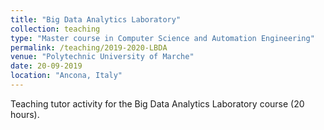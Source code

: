 ```yaml
---
title: "Big Data Analytics Laboratory"
collection: teaching
type: "Master course in Computer Science and Automation Engineering"
permalink: /teaching/2019-2020-LBDA
venue: "Polytechnic University of Marche"
date: 20-09-2019
location: "Ancona, Italy"
---
```

Teaching tutor activity for the Big Data Analytics Laboratory course (20 hours).
